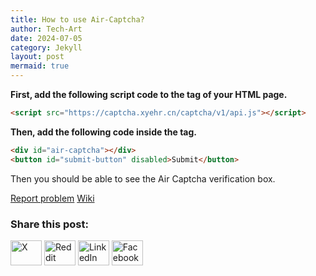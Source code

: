 ```yaml
---
title: How to use Air-Captcha?
author: Tech-Art
date: 2024-07-05
category: Jekyll
layout: post
mermaid: true
---
```


**First, add the following script code to the <head> tag of your HTML page.**

```html
<script src="https://captcha.xyehr.cn/captcha/v1/api.js"></script>
```

**Then, add the following code inside the <body> tag.**

```html
<div id="air-captcha"></div>
<button id="submit-button" disabled>Submit</button>
```

Then you should be able to see the Air Captcha verification box.

[Report problem](mailto:devhuang000@outlook.com) [Wiki](https://github.com/Dev-Huang1/Air-Captcha/wiki)

### Share this post:

<p align="left">
<a href="https://x.com/" target="blank"><img src="https://cdn.xyehr.cn/images/svg/twitter.svg" height="40" width="50" alt="X"></a>
<a href="https://reddit.com/" target="blank"><img src="https://cdn.xyehr.cn/images/svg/reddit.svg" height="40" width="50" alt="Reddit"></a>
<a href="https://linkedin.com" target="blank"><img src="https://cdn.xyehr.cn/images/svg/linkedin.svg" height="40" width="50" alt="LinkedIn"></a>
<a href="https://facebook.com" target="blank"><img src="https://cdn.xyehr.cn/images/svg/facebook-svgrepo-com.svg" height="40" width="50" alt="Facebook"></a>
</p>
